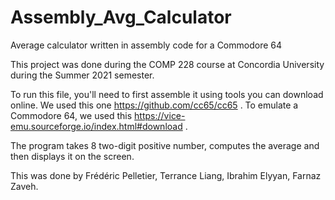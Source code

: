 # Assembly_Avg_Calculator
Average calculator written in assembly code for a Commodore 64

This project was done during the COMP 228 course at Concordia University during the Summer 2021 semester. 

To run this file, you'll need to first assemble it using tools you can download online. We used this one https://github.com/cc65/cc65 . 
To emulate a Commodore 64, we used this https://vice-emu.sourceforge.io/index.html#download . 

The program takes 8 two-digit positive number, computes the average and then displays it on the screen.

This was done by Frédéric Pelletier, Terrance Liang, Ibrahim Elyyan, Farnaz Zaveh.
